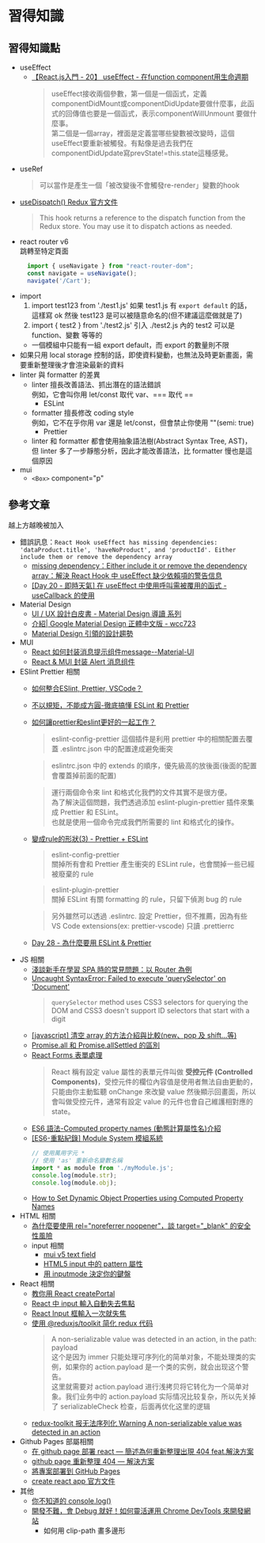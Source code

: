 # 習得知識


## 習得知識點
- useEffect
    - [【React.js入門 - 20】 useEffect - 在function component用生命週期](https://ithelp.ithome.com.tw/articles/10223344)
        > useEffect接收兩個參數，第一個是一個函式，定義componentDidMount或componentDidUpdate要做什麼事，此函式的回傳值也要是一個函式，表示componentWillUnmount 要做什麼事。  
        第二個是一個array，裡面是定義當哪些變數被改變時，這個useEffect要重新被觸發。有點像是過去我們在componentDidUpdate寫prevState!=this.state這種感覺。
- useRef
    > 可以當作是產生一個「被改變後不會觸發re-render」變數的hook
- [useDispatch() Redux 官方文件](https://react-redux.js.org/api/hooks#usedispatch)
    > This hook returns a reference to the dispatch function from the Redux store. You may use it to dispatch actions as needed.
- react router v6  
  跳轉至特定頁面
  ```javascript
    import { useNavigate } from "react-router-dom";
    const navigate = useNavigate();
    navigate('/Cart');
  ```
- import
    1. import test123 from './test1.js'
       如果 test1.js 有 `export default` 的話，這樣寫 ok
       然後 test123 是可以被隨意命名的(但不建議這麼做就是了)
    2. import { test2 } from './test2.js'
       引入 ./test2.js 內的 test2
       可以是 function、變數 等等的
    - 一個模組中只能有一組 export default，而 export 的數量則不限
- 如果只用 local storage 控制的話，即使資料變動，也無法及時更新畫面，需要重新整理後才會渲染最新的資料
- linter 與 formatter 的差異
    - linter 擅長改善語法、抓出潛在的語法錯誤  
      例如，它會叫你用 let/const 取代 var、=== 取代 ==
        - ESLint
    - formatter 擅長修改 coding style  
      例如，它不在乎你用 var 還是 let/const，但會禁止你使用 ""(semi: true)
        - Prettier
    - linter 和 formatter 都會使用抽象語法樹(Abstract Syntax Tree, AST)，但 linter 多了一步靜態分析，因此才能改善語法，比 formatter 慢也是這個原因
- mui
    - `<Box>` component="p"


## 參考文章
越上方越晚被加入

- 錯誤訊息：`React Hook useEffect has missing dependencies: 'dataProduct.title', 'haveNoProduct', and 'productId'. Either include them or remove the dependency array`
  - [missing dependency：Either include it or remove the dependency array：解決 React Hook 中 useEffect 缺少依賴項的警告信息](https://blog.csdn.net/weixin_58576761/article/details/125693780)
  - [[Day 20 - 即時天氣] 在 useEffect 中使用呼叫需被覆用的函式 - useCallback 的使用](https://ithelp.ithome.com.tw/articles/10225504)
- Material Design
    - [UI / UX 設計白皮書 - Material Design 導讀 系列](https://ithelp.ithome.com.tw/users/20124956/ironman/2945)
    - [介紹| Google Material Design 正體中文版 - wcc723](https://wcc723.gitbooks.io/google_design_translate/content/material-design-introduction.html)
    - [Material Design 引領的設計趨勢](https://www.inside.com.tw/article/3914-material-design-trend)
- MUI
    - [React 如何封装消息提示组件message--Material-UI](https://blog.csdn.net/u012885136/article/details/122490041)
    - [React & MUI 封装 Alert 消息组件](https://juejin.cn/post/7144547629672693767)
- ESlint Prettier 相關
    - [如何整合ESlint, Prettier, VSCode？](https://hackmd.io/@Vin27/Skg8ytPGP)
    - [不以規矩，不能成方圓-徹底搞懂 ESLint 和 Prettier](https://rileycai.com/%E4%B8%8D%E4%BB%A5%E8%A7%84%E7%9F%A9%EF%BC%8C%E4%B8%8D%E8%83%BD%E6%88%90%E6%96%B9%E5%9C%86-%E5%BD%BB%E5%BA%95%E6%90%9E%E6%87%82-eslint-%E5%92%8C-prettier/)
    - [如何讓prettier和eslint更好的一起工作？](https://juejin.cn/post/7003888857372426248)
        > eslint-config-prettier 這個插件是利用 prettier 中的相關配置去覆蓋 .eslintrc.json 中的配置達成避免衝突

        > eslintrc.json 中的 extends 的順序，優先級高的放後面(後面的配置會覆蓋掉前面的配置)

        > 運行兩個命令來 lint 和格式化我們的文件其實不是很方便。  
          為了解決這個問題，我們透過添加 eslint-plugin-prettier 插件來集成 Prettier 和 ESLint。  
          也就是使用一個命令完成我們所需要的 lint 和格式化的操作。
    - [變成rule的形狀(3) - Prettier + ESLint](https://tempura-good-good.coderbridge.io/2022/06/11/prettier-+-eslint/)
        > eslint-config-prettier  
          關掉所有會和 Prettier 產生衝突的 ESLint rule，也會關掉一些已經被廢棄的 rule  

        > eslint-plugin-prettier  
          關掉 ESLint 有關 formatting 的 rule，只留下偵測 bug 的 rule

        > 另外雖然可以透過 .eslintrc. 設定 Prettier，但不推薦，因為有些 VS Code extensions(ex: prettier-vscode) 只讀 .prettierrc
    - [Day 28 - 為什麼要用 ESLint & Prettier](https://ithelp.ithome.com.tw/articles/10307991)
- JS 相關
    - [淺談新手在學習 SPA 時的常見問題：以 Router 為例](https://blog.huli.tw/2019/09/18/spa-common-problem-about-router/)
    - [Uncaught SyntaxError: Failed to execute 'querySelector' on 'Document'](https://stackoverflow.com/questions/37270787/uncaught-syntaxerror-failed-to-execute-queryselector-on-document)
        > `querySelector` method uses CSS3 selectors for querying the DOM and CSS3 doesn't support ID selectors that start with a digit
    - [[javascript] 清空 array 的方法介紹與比較(new、pop 及 shift…等)](https://blog.camel2243.com/2017/06/12/javascript-%E6%B8%85%E7%A9%BA-array-%E7%9A%84%E6%96%B9%E6%B3%95%E4%BB%8B%E7%B4%B9%E8%88%87%E6%AF%94%E8%BC%83new%E3%80%81pop-%E5%8F%8A-shift-%E7%AD%89/)
    - [Promise.all 和 Promise.allSettled 的區別](https://segmentfault.com/a/1190000023413699)
    - [React Forms 表單處理](https://www.fooish.com/reactjs/forms.html)
        > React 稱有設定 value 屬性的表單元件叫做 **受控元件 (Controlled Components)**，受控元件的欄位內容值是使用者無法自由更動的，只能由你主動監聽 onChange 來改變 value 然後顯示回畫面，所以會叫做受控元件，通常有設定 value 的元件也會自己維護相對應的 state。
    - [ES6 語法-Computed property names (動態計算屬性名)介紹](https://snh90100.medium.com/es6-%E8%AA%9E%E6%B3%95-computed-property-names-%E5%8B%95%E6%85%8B%E8%A8%88%E7%AE%97%E5%B1%AC%E6%80%A7%E5%90%8D-%E4%BB%8B%E7%B4%B9-883ca789cda6)
    - [[ES6-重點紀錄] Module System 模組系統](https://ithelp.ithome.com.tw/articles/10196230)
        ```javascript
        // 使用萬用字元 *
        // 使用 'as' 重新命名變數名稱
        import * as module from './myModule.js';
        console.log(module.str); 
        console.log(module.obj);
        ```
    - [How to Set Dynamic Object Properties using Computed Property Names](https://www.freecodecamp.org/news/how-to-set-dynamic-object-properties-using-computed-property-names/)
- HTML 相關
    - [為什麼要使用 rel="noreferrer noopener"，談 target="_blank" 的安全性風險](https://pjchender.blogspot.com/2020/05/relnoreferrer-targetblank.html)
    - input 相關
        - [mui v5 text field](https://mui.com/material-ui/react-text-field/#type-quot-number-quot)
        - [HTML5 input 中的 pattern 屬性](https://yuugou727.github.io/blog/2018/02/20/html5-pattern/)
        - [用 inputmode 決定你的鍵盤](https://medium.com/@debbyji/%E7%94%A8-inputmode-%E6%B1%BA%E5%AE%9A%E4%BD%A0%E7%9A%84%E9%8D%B5%E7%9B%A4-f9452e72abdd)
- React 相關
    - [教你用 React createPortal](https://juejin.cn/post/7036380015365193735)
    - [React 中 input 輸入自動失去焦點](https://juejin.cn/post/7081924043611308069)
    - [React Input 框輸入一次就失焦](https://blog.csdn.net/qq_50825973/article/details/117435633)
    - [使用 @reduxjs/toolkit 简化 redux 代码](https://www.jianshu.com/p/77fa764dec69)
        > A non-serializable value was detected in an action, in the path: payload  
        这个是因为 immer 只能处理可序列化的简单对象，不能处理类的实例，如果你的 action.payload 是一个类的实例，就会出现这个警告。  
        这里就需要对 action.payload 进行浅拷贝将它转化为一个简单对象。我们业务中的 action.payload 实际情况比较复杂，所以先关掉了 serializableCheck 检查，后面再优化这里的逻辑
    - [redux-toolkit 报无法序列化 Warning A non-serializable value was detected in an action](https://blog.csdn.net/m0_48474585/article/details/121462589)
- Github Pages 部屬相關
    - [在 github page 部署 react — 簡述為何重新整理出現 404 feat.解決方案](https://ithelp.ithome.com.tw/articles/10297281)
    - [github page 重新整理 404 — 解決方案](https://github.com/rafgraph/spa-github-pages#how-it-works)
    - [將專案部署到 GitHub Pages](https://pjchender.dev/react-bootcamp/docs/bootcamp/week5/deployment)
    - [create react app 官方文件](https://create-react-app.dev/docs/deployment#github-pages)
- 其他
    - [你不知道的 console.log()](https://juejin.cn/post/7082018229559754789)
    - [開發不難，會 Debug 就好！如何靈活運用 Chrome DevTools 來開發網站](https://5xruby.tw/posts/how-to-use-chrome-devtools)
        - 如何用 clip-path 畫多邊形
